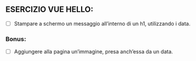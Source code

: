 ## ESERCIZIO VUE HELLO:
- [ ] Stampare a schermo un messaggio all’interno di un h1, utilizzando i data.
### Bonus:
- [ ] Aggiungere alla pagina un’immagine, presa anch’essa da un data.